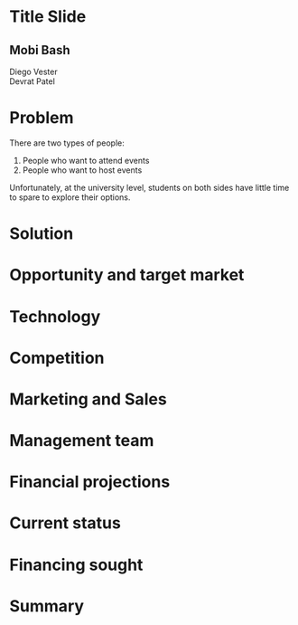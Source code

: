 # Title Slide
## Mobi Bash
Diego Vester  
Devrat Patel

# Problem
There are two types of people:  
1. People who want to attend events  
2. People who want to host events  

Unfortunately, at the university level, students on both sides have little time to spare to explore their options.


# Solution

# Opportunity and target market

# Technology

# Competition

# Marketing and Sales

# Management team

# Financial projections

# Current status 

# Financing sought

# Summary